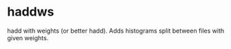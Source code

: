 haddws
======

hadd with weights (or better hadd). Adds histograms split between files with given weights.
